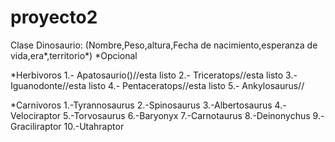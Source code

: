 # proyecto2
Clase Dinosaurio: (Nombre,Peso,altura,Fecha de nacimiento,esperanza de vida,era*,territorio*)       *Opcional

*Herbivoros
1.- Apatosaurio()//esta listo
2.- Triceratops//esta listo
3.- Iguanodonte//esta listo
4.- Pentaceratops//esta listo
5.- Ankylosaurus//

*Carnivoros
1.-Tyrannosaurus
2.-Spinosaurus
3.-Albertosaurus
4.-Velociraptor
5.-Torvosaurus
6.-Baryonyx
7.-Carnotaurus
8.-Deinonychus
9.-Graciliraptor
10.-Utahraptor
